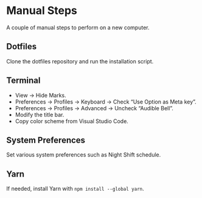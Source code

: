 # Manual Steps

A couple of manual steps to perform on a new computer.

## Dotfiles

Clone the dotfiles repository and run the installation script.

## Terminal

- View -> Hide Marks.
- Preferences -> Profiles -> Keyboard -> Check “Use Option as Meta key”.
- Preferences -> Profiles -> Advanced -> Uncheck “Audible Bell”.
- Modify the title bar.
- Copy color scheme from Visual Studio Code.

## System Preferences

Set various system preferences such as Night Shift schedule.

## Yarn

If needed, install Yarn with `npm install --global yarn`.
